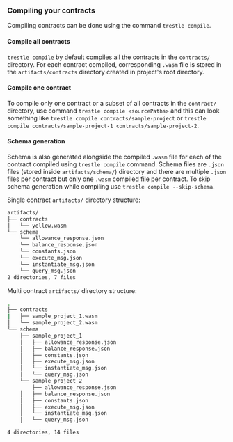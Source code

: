 ### Compiling your contracts

Compiling contracts can be done using the command `trestle compile`.

#### Compile all contracts

`trestle compile` by default compiles all the contracts in the `contracts/` directory. For each contract compiled, corresponding `.wasm` file is stored in the `artifacts/contracts` directory created in project's root directory.

#### Compile one contract

To compile only one contract or a subset of all contracts in the `contract/` directory, use command `trestle compile <sourcePaths>` and this can look something like `trestle compile contracts/sample-project` or `trestle compile contracts/sample-project-1 contracts/sample-project-2`.

#### Schema generation

Schema is also generated alongside the compiled `.wasm` file for each of the contract compiled using `trestle compile` command. Schema files are `.json` files (stored inside `artifacts/schema/`) directory and there are multiple `.json` files per contract but only one `.wasm` compiled file per contract. To skip schema generation while compiling use `trestle compile --skip-schema`.

Single contract `artifacts/` directory structure:

```bash
artifacts/
├── contracts
│   └── yellow.wasm
└── schema
    └── allowance_response.json
    └── balance_response.json
    └── constants.json
    └── execute_msg.json
    └── instantiate_msg.json
    └── query_msg.json
2 directories, 7 files
```

Multi contract `artifacts/` directory structure:

```bash
.
├── contracts
|   ├── sample_project_1.wasm
│   └── sample_project_2.wasm
└── schema
    ├── sample_project_1
    │   ├── allowance_response.json
    │   ├── balance_response.json
    │   ├── constants.json
    │   ├── execute_msg.json
    │   └── instantiate_msg.json
    │   └── query_msg.json
    └── sample_project_2
        ├── allowance_response.json
    │   ├── balance_response.json
    │   ├── constants.json
    │   ├── execute_msg.json
    │   └── instantiate_msg.json
    │   └── query_msg.json

4 directories, 14 files
```